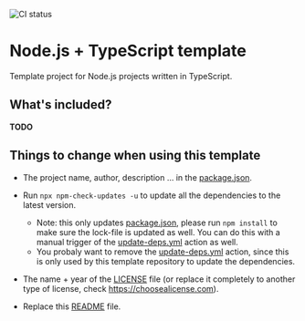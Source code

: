 ![CI status](https://github.com/BenjaVR/node-typescript-template/actions/workflows/main.yml/badge.svg)

# Node.js + TypeScript template

Template project for Node.js projects written in TypeScript.

## What's included?

**TODO**

## Things to change when using this template

- The project name, author, description ... in the [package.json](./package.json).

- Run `npx npm-check-updates -u` to update all the dependencies to the latest version.
  - Note: this only updates [package.json](./package.json), please run `npm install` to make sure the lock-file is updated as well. You can do this with a manual trigger of the [update-deps.yml](./.github/workflows/update-deps.yml) action as well.
  - You probaly want to remove the [update-deps.yml](./.github/workflows/update-deps.yml) action, since this is only used by this template repository to update the dependencies.

- The name + year of the [LICENSE](./LICENSE.md) file (or replace it completely to another type of license, check https://choosealicense.com).

- Replace this [README](./README.md) file.
